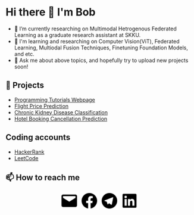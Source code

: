 # Hi there 👋 I'm Bob

- 🔭 I’m currently researching on Multimodal Hetrogenous Federated Learning as a graduate research assistant at SKKU.
- 🌱 I'm learning and researching on Computer Vision(ViT), Federated Learning, Multiodal Fusion Techniques, Finetuning Foundation Models, and etc.
- 💬 Ask me about above topics, and hopefully try to upload new projects soon!

## 🔭 Projects
- [Programming Tutorials Webpage](https://bobonazarvahobov.github.io/Programming-Tutorials-Website/)
- [Flight Price Prediction](https://github.com/b0b0nazar/Flight_Price_Prediction/)
- [Chronic Kidney Disease Classification](https://github.com/b0b0nazar/Chronic_Kidney_Disease_Classification/)
- [Hotel Booking Cancellation Prediction](https://github.com/b0b0nazar/Cancellation_of_Hotel_Booking_Prediction/)

## Coding accounts
- [HackerRank](https://www.hackerrank.com/profile/bobonazar)
- [LeetCode](https://leetcode.com/u/bobonazar35/)




## 📫 How to reach me
<div align = 'center'>
  <a href='mailto:bobonazarvahobov@gmail.com'><img src='logos/mail.svg' height='50px'></a>
  <a href='https://www.facebook.com/bobonazar.vahobov'><img src='logos/facebook.svg' height='50px'></a>
  <a href='https://t.me/BobonazarVakhobov/'><img src='logos/telegram.svg' height='50px'></a>
  <a href='https://www.linkedin.com/in/bobonazar-vahobov/'><img src='logos/linkedin.svg' height='50px'></a>
</div>  
  
<!--
**BobonazarVahobov/BobonazarVahobov** is a ✨ _special_ ✨ repository because its `README.md` (this file) appears on your GitHub profile.

Here are some ideas to get you started:

- 🔭 I’m currently working on ...
- 🌱 I’m currently learning ...
- 👯 I’m looking to collaborate on ...
- 🤔 I’m looking for help with ...
- 💬 Ask me about ...
- 📫 How to reach me: ...
- 😄 Pronouns: ...
- ⚡ Fun fact: ...
-->
